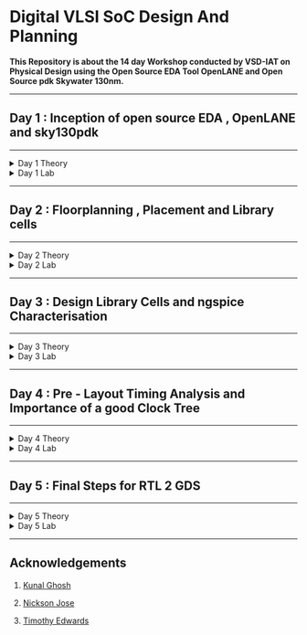 
# Digital VLSI SoC Design And Planning

**This Repository is about the 14 day Workshop conducted by VSD-IAT on Physical Design using the Open Source EDA Tool OpenLANE and Open Source pdk Skywater 130nm.**

****

## Day 1 : Inception of open source EDA , OpenLANE and sky130pdk

****

<details>
<summary>Day 1  Theory</summary>

<br>

**OpenLANE ASIC Design Flow** 

The three components of an ASIC are RTL IPs , EDA Tools and PDK Data.

The Process Design Kit (pdk) acts as an interface between the fab and the designers. We used the skywater 130nm pdk. OpenLANE is built around skywater and is capable of perfoming the RTL2GDS Flow.
<img width="865" alt="Screenshot 2024-12-12 132333" src="https://github.com/user-attachments/assets/6dec1a52-c946-409f-b3d5-32f0b6a2e621" />

</details>


<details>
<summary>Day 1  Lab</summary>
 
Directory structure : Desktop/work/tools/openlane_working_dir/openlane

The docker contains all the pre installed tools


<img width="319" alt="image" src="https://github.com/user-attachments/assets/aaefc55f-a2b8-41cc-9835-2afe04df3f43" />

Successfully synthesized.

<img width="405" alt="image" src="https://github.com/user-attachments/assets/66fec57e-aa8a-4948-a424-0adc05e3dc99" />



designs/picorv32a/runs/results



<img width="599" alt="image" src="https://github.com/user-attachments/assets/9dddeaf2-f724-4873-94db-484a6b3c112b" />

```
Here , the Number of Cells = 14876

Number of Flip Flops = 1613

 Flop Ratio = Number of Flip Flops / Number of Cells
  
Therefore , Flop ratio = 0.1084 or 10.84 %
```

Files created on Dec 12 19:29

<img width="686" alt="image" src="https://github.com/user-attachments/assets/3f271b79-a615-47a2-a5fc-e68e4920fc87" />

Verified it with stats report


<img width="595" alt="image" src="https://github.com/user-attachments/assets/a4308e3a-3f5b-49f6-9f45-3fd89b2c7ff8" />
</details>



****
## Day 2 : Floorplanning , Placement and Library cells

****

<details>
<summary>Day 2 Theory</summary>

<br>

**Floorplanning**


During floor planning a number of parameters are to be set. A well defined floor plan leads to an ASIC design with high performance and optimum area. 

**Concept of Pre Placed cell :**

Pre placed cells allow the granulizing of a larger design for usage whenever required in the design. Pre placed cells or Macros and IP's have user defined locations and hence are placed on the chip before automated placement and routing. The pre placed are implemented once and can be used mulitiple times in the netlist.

**Decoupled Capacitors :**


Decoupling capacitors are placed locally around the pre-placed cells. The decoupling capacitor is a large capacitor completely full of charge whose voltage is equivalent to the power supply. During switching activity the decoupling capacitor decouples the circuit from the main supply and provides the necessary voltage required by the pre placed cells.

**Power Planning :**

During this stage multiple power supplies are placed in the chip for proper functioning.All the coupling capacitors present in the circuit demand the power supply simultaneously which results in noise in the circuit due to voltage droop or ground bounce.


**Pin Placement :**

Optimal pin placement for less power consumption.

****
**Cell Design Flow And Characterisation**
****
Standard cell library contains cells with different threshold voltages and different sizes.They are characterised using the software GUNA.

The characterisation flow is :

1 . Read the model file

2 . Read the extracted spice netlist

3 . Recognize the behaviour of the buffer

4 . Read the sub circuit of buffer

5 . Read in the necessary power supply

6 . Apply the stimulus

7 . Provide the necessary output capacitances

8 . Provide the necessary simulation command

9 . Feed in the characterisation file containing steps 1-8 into the GUNA software whose output is .lib file containing the timing, noise and power characterization
</details>


<details>
<summary>Day 2 Lab</summary>
 Run the floor plan command :
 
 ```
   run_floorplan
 ```

<img width="852" alt="image" src="https://github.com/user-attachments/assets/1c396a24-3f3a-4258-a0da-b25d0f14f680" />


<img width="847" alt="image" src="https://github.com/user-attachments/assets/84d68b47-7215-4708-8aa8-7d94335ecd41" />


<img width="935" alt="image" src="https://github.com/user-attachments/assets/6f162ff2-9fff-458d-8261-59d2b474824f" />


**Port Layers in MAGIC for visualization**

<img width="944" alt="image" src="https://github.com/user-attachments/assets/af908103-c2ee-4a26-96e0-b3f1244983ae" />

**Decap and Tap Cells**

<img width="947" alt="image" src="https://github.com/user-attachments/assets/f79cc5d7-c19a-4fdf-b2fa-afe0450ce6e6" />

**Unplaced Standard Cells**

<img width="947" alt="image" src="https://github.com/user-attachments/assets/4f6b42f1-a21b-4d58-87e8-84bb152e11a4" />

**Placement**

```
 run_placement
```

**Command for Magic for visualization**

<img width="948" alt="image" src="https://github.com/user-attachments/assets/fe5b44db-c08d-43ed-99d3-d9231d9861c6" />

**Placement Layout**
 
<img width="944" alt="image" src="https://github.com/user-attachments/assets/4daa465b-b817-4511-8b3e-768c1bec00d8" />

<img width="946" alt="image" src="https://github.com/user-attachments/assets/2bad9872-8dba-405f-85d9-3c5439d6e0f6" />

</details>

****
## Day 3 : Design Library Cells and ngspice Characterisation

****
<details>
<summary>Day 3 Theory</summary>

<br>

**16 Mask CMOS Process**

1. Selecting a substrate.

2 . Creating active regions for transistors.

3 . Formation of N-well and P-well.

4 . Formation of the gate.

5 . Formation of lightly doped drain (LDD).

6 . Source and drain formation.

7 . Formation of contacts and local interconnects.

8 . Higher-level metal formation.

<img width="550" alt="image" src="https://github.com/user-attachments/assets/47caa765-23c2-4d55-b9e5-6d484c306b39" />
</details>

<details>
<summary>Day 3 Lab</summary>

 Configure the vsdstdcelldesign directory
 ![day 3(2)](https://github.com/user-attachments/assets/c74b212f-1764-44b9-afec-5b875de4c486)

View the inverter design in MAGIC
 ![magic vsdstdcell](https://github.com/user-attachments/assets/b81e92f0-50dd-412c-b7f4-048059962c46)

Extract the inverter to spice
![extract ngspice(1)](https://github.com/user-attachments/assets/85856e91-c01b-433d-991c-ada55df7c4ec)

![extract ngspice](https://github.com/user-attachments/assets/41b7707f-081b-4fee-9773-c03c8a2e6fe9)

spice3file created
![ngspice(3)](https://github.com/user-attachments/assets/fa061123-a3f8-4a30-826e-46b20346edd0)

Run NGSpice simulation and plot y vs time a
![rise transition](https://github.com/user-attachments/assets/9ceeebce-00b7-46cc-b12e-6eb387b30559)

Transient Response
![trans(2)](https://github.com/user-attachments/assets/2420b69a-4f61-4fcd-88cf-81506ecb5251)

Now we Calculate the following parameters
**Rise Transition Time:**

The time taken for the output waveform to transition from 20% to 80% of its maximum value.
```
 Using data points:
 x0 = 2.18543e-09, y0 = 0.660022
 x1 = 2.2575e-09, y1 = 2.63969
 Rise time = x1 - x0 = 0.07207 ns
```
**Fall Transition Time:**

The time taken for the output waveform to transition from 80% to 20% of its maximum value.
``` 
 Using data points:
 x0 = 4.05579e-09, y0 = 2.64003
 x1 = 4.09788e-09, y1 = 0.659969
 Fall time = x1 - x0 = 0.04209 ns
```
**Rise Cell Delay:**

The time taken for a 50% transition at the output corresponding to a 50% fall at the input.
```
 Using data points:
 x0 = 2.15e-09, y0 = 1.65
 x1 = 2.21647e-09, y1 = 1.65
 Rise Cell Delay = x1 - x0 = 0.06647ns
```
**Fall Cell Delay:**

The time taken for a 50% fall at the output corresponding to a 50% rise at the input.
```
 Using data points:
 x0 = 4.05e-09, y0 = 1.64994
 x1 = 4.08055e-09, y1 = 1.64994
 Fall Cell delay = x1 - x0 = 0.03055 ns
```
Open the lab files
![drc](https://github.com/user-attachments/assets/cffce6ac-61ad-4fc4-8460-cae7fe2aec4d)

Open the magic.crc file in VIM Editor
![2](https://github.com/user-attachments/assets/4224a6c1-10c6-4db5-84e4-f150a1c938e7)

Open empty magic layout
![empty magic](https://github.com/user-attachments/assets/a7426cd6-08b6-4679-9ecc-157da4c3d03f)

Magic layout after adding a new rule for poly.9 in the sky130A.tech file and performing DRC check

![VirtualBox_VSDWorkshop_17_12_2024_21_38_36](https://github.com/user-attachments/assets/e8bccbac-9067-41f7-82e4-2fc984a5cded)

Now adding a new rule for  ``` nwell.4 ``` in the ```sky130A.tech ``` file

 ![VirtualBox_VSDWorkshop_17_12_2024_22_25_10](https://github.com/user-attachments/assets/8dd93111-56d2-4d2b-8424-170219b55788)

![VirtualBox_VSDWorkshop_17_12_2024_22_26_51](https://github.com/user-attachments/assets/73278029-9580-4e20-a1f3-47d353d180e5)

Reloading and performing DRC check
![VirtualBox_VSDWorkshop_17_12_2024_22_00_50](https://github.com/user-attachments/assets/73d02ddd-0607-4459-8da4-ee843d7330fc)
![VirtualBox_VSDWorkshop_17_12_2024_22_23_11](https://github.com/user-attachments/assets/4ffba5fc-4fe7-46a3-9ac0-01900c53b93e)

                          



</details>

****

## Day 4 : Pre - Layout Timing Analysis and Importance of a good Clock Tree

****

<details>
<summary>Day 4 Theory</summary>

<br>

**Delay Tables in Power-Aware Clock Tree Synthesis**

It shows the relation between the output load and input slew for each buffer.

They are used to model the behaviour of standard cells , macros and other components.

**Setup Timing Analysis (Real Clock)**

The setup condition is (Δ1 + Θ < T + Δ2 - S -S.U )

( Δ1 ): Launch flop delay.

( Δ2 ): Capture flop delay.

( |Δ1 - Δ2| ): Clock slew.

(Θ) : Combinational Delay between launch and capture flip flops.

(T) : Clock Time.

(S) : Setup Time.

(SU) : Setup Uncertainty

**Hold Timing Conditions**

With real clocks, the condition becomes: [ Θ + Δ1 > H + Δ2 + HU ]

Slack : Data Arrival Time - Data Required Time

</details>

<details>
<summary>Day 4 Lab</summary>

 The following command is fed in the Desktop/work/tools/openlane_working_dir/openlane/vsdstdcelldesign directory
```
   magic -T sky130A.tech sky130_inv.mag &
```
![mag file](https://github.com/user-attachments/assets/97448b21-6b0b-4ea7-8341-c898a05175af)


In the Tkcon window : 

```
   help grid
```

```
   grid 0.46um 0.34um 0.23um 0.17um
```
![VirtualBox_VSDWorkshop_19_12_2024_12_03_27](https://github.com/user-attachments/assets/26d45fc9-2af4-47a5-bd5d-f6b87209a2e2)

![VirtualBox_VSDWorkshop_19_12_2024_12_04_27](https://github.com/user-attachments/assets/75ff36c0-7819-4634-9d6d-b2e9c7b01716)

Save the layout with a custom name
![VirtualBox_VSDWorkshop_19_12_2024_12_26_52](https://github.com/user-attachments/assets/ba11dd8a-8600-40bc-9069-ec03784e3129)

Generate the LEF file
![VirtualBox_VSDWorkshop_19_12_2024_12_29_43](https://github.com/user-attachments/assets/60893658-6643-4f8d-b9f3-a3388530cf3f)

Verifying the LEF file
![VirtualBox_VSDWorkshop_19_12_2024_12_32_34](https://github.com/user-attachments/assets/234acb49-369a-46c3-9375-13c873138404)

Copying the new LEF files along with the libraries to the following directory
![VirtualBox_VSDWorkshop_19_12_2024_12_46_49](https://github.com/user-attachments/assets/cd3b14f2-df8b-439c-981a-d30112ff0fb6)

Edit the  ``` config.tcl ``` file
![VirtualBox_VSDWorkshop_19_12_2024_12_58_26](https://github.com/user-attachments/assets/ff5f945c-4f67-43b0-a45c-82a68f044116)

RUN The Synthesis followed by 2 new commands
```
   set lefs [glob $::env(DESIGN_DIR)/src/*.lef]
   add_lefs -src $lefs
```
![VirtualBox_VSDWorkshop_19_12_2024_13_10_43](https://github.com/user-attachments/assets/5596d28b-9f4d-442f-8b52-f0abc5713cca)
![VirtualBox_VSDWorkshop_19_12_2024_13_12_29](https://github.com/user-attachments/assets/57e9e665-0c89-40a5-addf-0e2e78f6f47a)

Changing the values of some variables : 
```
    set ::env(SYNTH_STRATEGY) "DELAY 3"
    set ::env(SYNTH_SIZING) 1
 ```
``` run_synthesis ```
![VirtualBox_VSDWorkshop_19_12_2024_13_42_27](https://github.com/user-attachments/assets/e8d8c34c-2b23-4f62-a3dd-c494655c190e)

```
    init_floorplan 
    place_io
    tap_decap_or
```
![VirtualBox_VSDWorkshop_19_12_2024_15_01_35](https://github.com/user-attachments/assets/3d7ac2e7-2f45-45ce-bd9c-5bfc7efdf62d)

![VirtualBox_VSDWorkshop_19_12_2024_15_03_49](https://github.com/user-attachments/assets/246d8626-232b-47f6-a294-bcf7886a2af6)

``` run_placement ```

![VirtualBox_VSDWorkshop_19_12_2024_15_05_19](https://github.com/user-attachments/assets/8eed86f9-a22c-470f-9023-de3d004d5cf8)

View the placement.def file in MAGIC
![VirtualBox_VSDWorkshop_19_12_2024_15_09_37](https://github.com/user-attachments/assets/c90cedab-84bd-4b8d-9cc6-eaf6f8859e16)
![VirtualBox_VSDWorkshop_19_12_2024_15_12_05](https://github.com/user-attachments/assets/f384ed33-74a8-494f-979b-21e570efd41d)
![VirtualBox_VSDWorkshop_19_12_2024_15_14_09 - Copy](https://github.com/user-attachments/assets/52f048dd-68bb-4068-9ed9-1bcc21e97177)

``` sta pre_sta.conf ```

Post - STA Analysis
![VirtualBox_VSDWorkshop_19_12_2024_17_27_51](https://github.com/user-attachments/assets/039219cd-a9fa-4b0f-aad5-7d96a642eb3c)

``` run_cts ```
![run cts](https://github.com/user-attachments/assets/ca5721b5-013e-4d40-a39a-abcb56be3c12)

![VirtualBox_VSDWorkshop_19_12_2024_19_40_28](https://github.com/user-attachments/assets/f576210c-7a3f-40f4-91f8-8b4707858ed8)

</details>

****

## Day 5 : Final Steps for RTL 2 GDS

****

<details>
<summary>Day 5 Theory</summary>
<br>
 
 **Global and Detailed Routing using TritonRoute**

 ![image](https://github.com/user-attachments/assets/4a990392-bdbb-49a5-bbb8-2a52e72c715d)

 ![image](https://github.com/user-attachments/assets/117c8870-9c9b-4f2b-85cb-f7fadb756fd5)

 ![image](https://github.com/user-attachments/assets/4bd0b245-dbc3-4a69-baf3-6898a9733b28)

 ![image](https://github.com/user-attachments/assets/8fa489d3-0269-407a-8c64-4e8d5eca13a5)

 ![image](https://github.com/user-attachments/assets/e24f990c-ff62-4c90-9ac2-7db0c0f42f2a)


 
</details>

<details>
<summary>Day 5 Lab</summary>
 
**PDN (Power Distribution Network)**

 ``` gen_pdn ```
 
 ![VirtualBox_VSDWorkshop_21_12_2024_09_14_07](https://github.com/user-attachments/assets/69099568-9121-4216-b800-6382ea73e874)

 Loading THE PDN in MAGIC
 ![VirtualBox_VSDWorkshop_21_12_2024_09_19_24](https://github.com/user-attachments/assets/de921877-11e2-4a6e-99a4-f7a6f28fdd90)
 ![VirtualBox_VSDWorkshop_21_12_2024_09_19_58](https://github.com/user-attachments/assets/f5234c03-a920-4aeb-bdb8-a20e9a0d2634)
 ![after gen-pdn](https://github.com/user-attachments/assets/8a86a8f0-74ae-4a0a-b781-88317f858baa)

 
``` run_routing ```
![VirtualBox_VSDWorkshop_21_12_2024_09_21_40](https://github.com/user-attachments/assets/b192f83b-8d25-4acb-8f7c-eb7a351f9694)
![VirtualBox_VSDWorkshop_21_12_2024_09_42_31](https://github.com/user-attachments/assets/588445a0-4e5d-4926-a74e-22dd258a46b7)
![VirtualBox_VSDWorkshop_21_12_2024_10_01_16](https://github.com/user-attachments/assets/aa7fddfe-5a5c-4a83-bec1-02986104b3ad)

Routed def FILE IN MAGIC
![VirtualBox_VSDWorkshop_21_12_2024_09_45_46](https://github.com/user-attachments/assets/3222471f-82d7-4788-b539-921c1e55e3fc)
![VirtualBox_VSDWorkshop_21_12_2024_09_48_48](https://github.com/user-attachments/assets/007371cd-5d97-45a2-8de9-2110925639a0)
![VirtualBox_VSDWorkshop_21_12_2024_09_49_34](https://github.com/user-attachments/assets/fc6732f2-c0b5-4934-af64-50ce4c918b23)

**Timing Analysis**

Using Open STA 
![VirtualBox_VSDWorkshop_21_12_2024_10_28_48](https://github.com/user-attachments/assets/0b0c471e-2adc-4035-b7ff-bdd9862cb719)
![VirtualBox_VSDWorkshop_21_12_2024_10_29_35](https://github.com/user-attachments/assets/4a2ee0a3-f96f-4c45-b6db-feb2ab312e24)

</details>

****

## Acknowledgements

1. [Kunal Ghosh](https://github.com/kunalg123)

2. [Nickson Jose](https://github.com/nickson-jose)

3. [Timothy Edwards](https://github.com/RTimothyEdwards)












